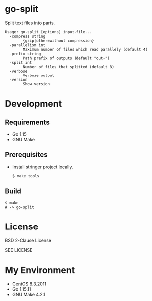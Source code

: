go-split
===

Split text files into parts.

```
Usage: go-split [options] input-file...
  -compress string
        {gzip|other=without compression}
  -parallelism int
        Maximum number of files which read parallely (default 4)
  -prefix string
        Path prefix of outputs (default "out-")
  -split int
        Number of files that splitted (default 8)
  -verbose
        Verbose output
  -version
        Show version
```

# Development

## Requirements

* Go 1.15
* GNU Make

## Prerequisites

* Install stringer project locally.
  ```
  $ make tools
  ```

## Build

```
$ make
# -> go-split
```

# License

BSD 2-Clause License

SEE LICENSE

# My Environment

* CentOS 8.3.2011
* Go 1.15.11
* GNU Make 4.2.1
